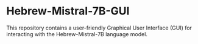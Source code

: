 # Hebrew-Mistral-7B-GUI
This repository contains a user-friendly Graphical User Interface (GUI) for interacting with the Hebrew-Mistral-7B language model. 
